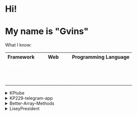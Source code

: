<style>
  td {
    color: white;
    transition: color 0.3s 
  }
  td:hover {
    color: #C4C4C4;
  }
</style>

<h1>Hi!</h1>
<h1>My name is "Gvins"</h1>
<table>
  <p>What I know: </p>
  <tr>
    <th>Framework</th>
    <th>Web</th>
    <th>Programming Language</th>
  </tr>
  <tr>
    <td>Angular</td>
    <td>HTML</td>
    <td>JS</td>
  </tr>
  <tr>
    <td>  </td>
    <td>CSS</td>
    <td>TS</td>
  </tr>
  <tr>
    <td></td>
    <td>SCSS/SASS</td>
    <td></td>
  </tr>  
</table>  

<details>
  <summary>KPtube</summary>
  <p>Copy of YouTube on Angular 18</p>
  <p>Using: <ul>
    <li>Angular</li>
    <li>HTTPclient</li>
    <li>TS</li>
    <li>SASS</li>
  </ul></p>
  <a href='https://github.com/Gvinses/kpTubeFront'>Link</a>
</details>

<details>
  <summary>KP229-telegram-app</summary>
  <p>Basic Clicker Telegram mini app game</p>
  <p>Using: <ul>
    <li>HTML</li>
    <li>Fetch</li>
    <li>JS</li>
    <li>SASS</li>
  </ul></p>
  <a href='https://github.com/Gvinses/KP229-telegram-app'>Link</a>
</details>

<details>
  <summary>Better-Array-Methods</summary>
  <p>Better-Array-Methods (BAM) is a JS library for easier work with JS Arrays</p>
  <p>Using: <ul>
    <li>JS</li>
  </ul></p>
  <a href='https://github.com/Gvinses/Better-Array-Methods'>Link</a>
</details>

<details>
  <summary>LiseyPresident</summary>
  <p>Project with <a href='https://github.com/ZakSlinin'>ZakSlinin</a> where you can vote for Lisey (school) president</p>
  <p>Using: <ul>
    <li>HTML</li>
    <li>CSS</li>
    <li>JS</li>
    <p> + </p>
    <li>TS</li>
    <li>SASS</li>
  </ul></p>
  <a href='https://github.com/ZakSlinin/LiseyPresident'>Link</a>
</details>

